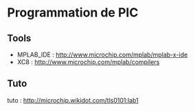 # Programmation de PIC

## Tools
* MPLAB_IDE : http://www.microchip.com/mplab/mplab-x-ide
* XC8 : http://www.microchip.com/mplab/compilers

## Tuto
tuto : http://microchip.wikidot.com/tls0101:lab1
